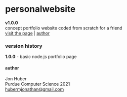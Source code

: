 # personalwebsite
**v1.0.0**</br>
concept portfolio website coded from scratch for a friend</br>
[visit the page](http://jonhuber.us) | [author](#author)

### version history
**1.0.0** - basic node.js portfolio page
#### author
Jon Huber</br>
Purdue Computer Science 2021</br>
[hubermjonathan@gmail.com](mailto:hubermjonathan@gmail.com)
